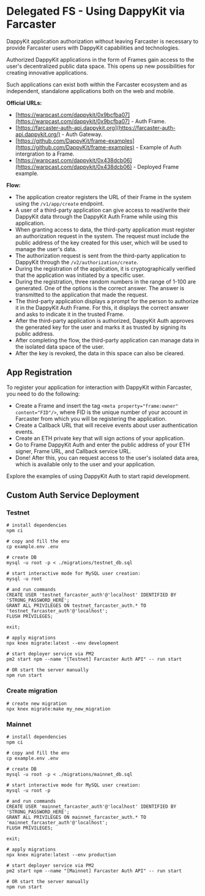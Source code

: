 # Delegated FS - Using DappyKit via Farcaster

DappyKit application authorization without leaving Farcaster is necessary to provide Farcaster users with DappyKit capabilities and technologies.

Authorized DappyKit applications in the form of Frames gain access to the user's decentralized public data space. This opens up new possibilities for creating innovative applications.

Such applications can exist both within the Farcaster ecosystem and as independent, standalone applications both on the web and mobile.

**Official URLs:**
- [https://warpcast.com/dappykit/0x9bcfba07](https://warpcast.com/dappykit/0x9bcfba07) - Auth Frame.
- [https://farcaster-auth-api.dappykit.org](https://farcaster-auth-api.dappykit.org/) - Auth Gateway.
- [https://github.com/DappyKit/frame-examples](https://github.com/DappyKit/frame-examples) - Example of Auth intergration to a Frame.
- [https://warpcast.com/dappykit/0x438dcb06](https://warpcast.com/dappykit/0x438dcb06) - Deployed Frame example.

**Flow:**
- The application creator registers the URL of their Frame in the system using the `/v1/app/create` endpoint.
- A user of a third-party application can give access to read/write their DappyKit data through the DappyKit Auth Frame while using this application.
- When granting access to data, the third-party application must register an authorization request in the system. The request must include the public address of the key created for this user, which will be used to manage the user's data.
- The authorization request is sent from the third-party application to DappyKit through the `/v2/authorization/create`.
- During the registration of the application, it is cryptographically verified that the application was initiated by a specific user.
- During the registration, three random numbers in the range of 1-100 are generated. One of the options is the correct answer. The answer is transmitted to the application that made the request.
- The third-party application displays a prompt for the person to authorize it in the DappyKit Auth Frame. For this, it displays the correct answer and asks to indicate it in the trusted Frame.
- After the third-party application is authorized, DappyKit Auth approves the generated key for the user and marks it as trusted by signing its public address.
- After completing the flow, the third-party application can manage data in the isolated data space of the user.
- After the key is revoked, the data in this space can also be cleared.

## App Registration

To register your application for interaction with DappyKit within Farcaster, you need to do the following:
- Create a Frame and insert the tag `<meta property="frame:owner" content="FID"/>`, where FID is the unique number of your account in Farcaster from which you will be registering the application.
- Create a Callback URL that will receive events about user authentication events.
- Create an ETH private key that will sign actions of your application.
- Go to Frame DappyKit Auth and enter the public address of your ETH signer, Frame URL, and Callback service URL.
- Done! After this, you can request access to the user's isolated data area, which is available only to the user and your application.

Explore the examples of using DappyKit Auth to start rapid development.

## Custom Auth Service Deployment

### Testnet

```shell
# install dependencies
npm ci

# copy and fill the env
cp example.env .env

# create DB
mysql -u root -p < ./migrations/testnet_db.sql

# start interactive mode for MySQL user creation:
mysql -u root

# and run commands
CREATE USER 'testnet_farcaster_auth'@'localhost' IDENTIFIED BY 'STRONG_PASSWORD_HERE';
GRANT ALL PRIVILEGES ON testnet_farcaster_auth.* TO 'testnet_farcaster_auth'@'localhost';
FLUSH PRIVILEGES;

exit;

# apply migrations
npx knex migrate:latest --env development

# start deployer service via PM2
pm2 start npm --name "[Testnet] Farcaster Auth API" -- run start

# OR start the server manually
npm run start
```

### Create migration

```shell
# create new migration
npx knex migrate:make my_new_migration
```

### Mainnet

```shell
# install dependencies
npm ci

# copy and fill the env
cp example.env .env

# create DB
mysql -u root -p < ./migrations/mainnet_db.sql

# start interactive mode for MySQL user creation:
mysql -u root -p

# and run commands
CREATE USER 'mainnet_farcaster_auth'@'localhost' IDENTIFIED BY 'STRONG_PASSWORD_HERE';
GRANT ALL PRIVILEGES ON mainnet_farcaster_auth.* TO 'mainnet_farcaster_auth'@'localhost';
FLUSH PRIVILEGES;

exit;

# apply migrations
npx knex migrate:latest --env production

# start deployer service via PM2
pm2 start npm --name "[Mainnet] Farcaster Auth API" -- run start

# OR start the server manually
npm run start
```
